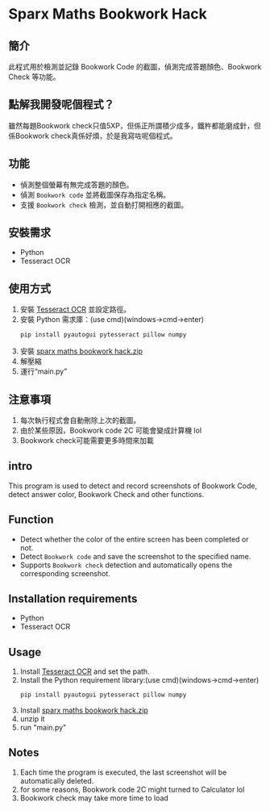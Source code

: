 # Sparx Maths Bookwork Hack

## 簡介
此程式用於檢測並記錄 Bookwork Code 的截圖，偵測完成答題顏色、Bookwork Check 等功能。

## 點解我開發呢個程式？
雖然每題Bookwork check只值5XP，但係正所謂積少成多，鐵杵都能磨成針，但係Bookwork check真係好煩，於是我寫咗呢個程式。

## 功能
- 偵測整個螢幕有無完成答題的顏色。
- 偵測 `Bookwork code` 並將截圖保存為指定名稱。
- 支援 `Bookwork check` 檢測，並自動打開相應的截圖。

## 安裝需求
- Python
- Tesseract OCR

## 使用方式
1. 安裝 [Tesseract OCR](https://github.com/tesseract-ocr/tesseract/releases/download/5.5.0/tesseract-ocr-w64-setup-5.5.0.20241111.exe) 並設定路徑。
2. 安裝 Python 需求庫：(use cmd)(windows->cmd->enter)
   ```bash
   pip install pyautogui pytesseract pillow numpy
3. 安裝 [sparx maths bookwork hack.zip](https://github.com/Trevor-2/Sparx-maths-bookwork-hack/blob/main/sparx%20maths%20bookwork%20hack.zip)
4. 解壓縮
5. 運行“main.py”

## 注意事項
1. 每次執行程式會自動刪除上次的截圖。
2. 由於某些原因，Bookwork code 2C 可能會變成計算機 lol
3. Bookwork check可能需要更多時間來加載

## intro
This program is used to detect and record screenshots of Bookwork Code, detect answer color, Bookwork Check and other functions.

## Function
- Detect whether the color of the entire screen has been completed or not.
- Detect `Bookwork code` and save the screenshot to the specified name.
- Supports `Bookwork check` detection and automatically opens the corresponding screenshot.

## Installation requirements
- Python
- Tesseract OCR

## Usage
1. Install [Tesseract OCR](https://github.com/tesseract-ocr/tesseract/releases/download/5.5.0/tesseract-ocr-w64-setup-5.5.0.20241111.exe) and set the path.
2. Install the Python requirement library:(use cmd)(windows->cmd->enter)
   ```bash
   pip install pyautogui pytesseract pillow numpy
3. Install [sparx maths bookwork hack.zip](https://github.com/Trevor-2/Sparx-maths-bookwork-hack/blob/main/sparx%20maths%20bookwork%20hack.zip)
4. unzip it
5. run "main.py"

## Notes
1. Each time the program is executed, the last screenshot will be automatically deleted.
2. for some reasons, Bookwork code 2C might turned to Calculator lol
3. Bookwork check may take more time to load
